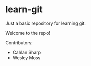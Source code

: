 learn-git
=========

Just a basic repository for learning git.

Welcome to the repo!

Contributors:
* Cahlan Sharp
* Wesley Moss

